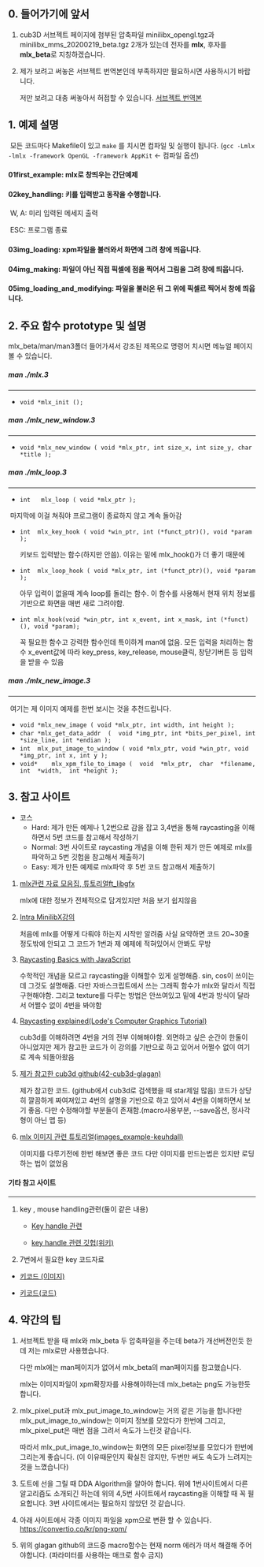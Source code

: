 ## 0. 들어가기에 앞서

 1. cub3D 서브젝트 페이지에 첨부된 압축파일 minilibx_opengl.tgz과 minilibx_mms_20200219_beta.tgz 
    2개가 있는데 전자를 **mlx**, 후자를 **mlx_beta**로 지칭하겠습니다.

 2. 제가 보려고 써놓은 서브젝트 번역본인데 부족하지만 필요하시면 사용하시기 바랍니다.

    저만 보려고 대충 써놓아서 허접할 수 있습니다.
    [서브젝트 번역본](subject_translated.md) 





## 1. 예제 설명

​	모든 코드마다 Makefile이 있고 `make` 를 치시면 컴파일 및 실행이 됩니다. 
​	(`gcc -Lmlx -lmlx -framework OpenGL -framework AppKit` <- 컴파일 옵션) 



#### 	01first_example: mlx로 창띄우는 간단예제

#### 	02key_handling: 키를 입력받고 동작을 수행합니다. 

​		W, A: 미리 입력된 메세지 출력

​		ESC: 프로그램 종료

#### 	03img_loading: xpm파일을 불러와서 화면에 그려 창에 띄웁니다.

#### 	04img_making: 파일이 아닌 직접 픽셀에 점을 찍어서 그림을 그려 창에 띄웁니다.

#### 	05img_loading_and_modifying: 파일을 불러온 뒤 그 위에 픽셀르 찍어서 창에 띄웁니다.



## 2. 주요 함수 prototype 및 설명 

mlx_beta/man/man3폴더 들어가셔서 강조된 제목으로 명령어 치시면 메뉴얼 페이지 볼 수 있습니다.



##### man ./mlx.3

---

- `void	*mlx_init ();` 



##### man ./mlx_new_window.3

---

- `void	*mlx_new_window ( void *mlx_ptr, int size_x, int size_y, char *title );`



##### man ./mlx_loop.3

---

-    `int	mlx_loop ( void *mlx_ptr );`


   ​		마지막에 이걸 쳐줘야 프로그램이 종료하지 않고 계속 돌아감

- `int	mlx_key_hook ( void *win_ptr, int (*funct_ptr)(), void *param );`

  키보드 입력받는 함수(하지만 안씀). 
  이유는 밑에 mlx_hook()가 더 좋기 때문에

- `int	mlx_loop_hook ( void *mlx_ptr, int (*funct_ptr)(), void *param );`

  아무 입력이 없을때 계속 loop를 돌리는 함수.
  이 함수를 사용해서 현재 위치 정보를 기반으로 화면을 매번 새로 그려야함.

- `int mlx_hook(void *win_ptr, int x_event, int x_mask, int (*funct)(), void *param);`

  꼭 필요한 함수고 강력한 함수인데 특이하게 man에 없음.
  모든 입력을 처리하는 함수 x_event값에 따라 key_press, key_release, mouse클릭, 창닫기버튼 등 입력을 받을 수 있음



##### man ./mlx_new_image.3

---

​	여기는 제 이미지 예제를 한번 보시는 것을 추천드립니다.

- `void	*mlx_new_image ( void *mlx_ptr, int width, int height );`
- `char	*mlx_get_data_addr  (  void *img_ptr, int *bits_per_pixel, int *size_line, int *endian );`
- `int	mlx_put_image_to_window ( void *mlx_ptr, void *win_ptr, void *img_ptr, int x, int y );`
- `void*	mlx_xpm_file_to_image (  void  *mlx_ptr,  char  *filename,  int  *width,  int *height );`
      





## 3. 참고 사이트



- 코스
  - Hard: 제가 만든 예제나 1,2번으로 감을 잡고 3,4번을 통해 raycasting을 이해하면서 5번 코드를 참고해서 작성하기
  - Normal: 3번 사이트로 raycasting 개념을 이해 한뒤 제가 만든 예제로 mlx를 파악하고  5번 깃헙을 참고해서 제출하기
  - Easy: 제가 만든 예제로 mlx파악 후 5번 코드 참고해서 제출하기



1. [mlx관련 자료 모음집, 튜토리얼ft_libgfx](https://github.com/qst0/ft_libgfx)

   mlx에 대한 정보가 전체적으로 담겨있지만 처음 보기 쉽지않음

2. [Intra MinilibX강의](https://elearning.intra.42.fr/notions/minilibx/subnotions)

   처음에 mlx를 어떻게 다뤄야 하는지 시작만 알려줌
   사실 요약하면 코드 20~30줄 정도밖에 안되고 그 코드가 1번과 제 예제에 적혀있어서 안봐도 무방

3. [Raycasting Basics with JavaScript](https://courses.pikuma.com/courses/take/raycasting/lessons/7503313-player-movement)

   수학적인 개념을 모르고 raycasting을 이해할수 있게 설명해줌.
   sin, cos이 쓰이는데 그것도 설명해줌.
   다만 자바스크립트에서 쓰는 그래픽 함수가 mlx와 달라서 직접 구현해야함.
   그리고 texture를 다루는 방법은 안쓰여있고 밑에 4번과 방식이 달라서 어쩔수 없이 4번을 봐야함

4. [Raycasting explained(Lode's Computer Graphics Tutorial)](https://lodev.org/cgtutor/raycasting.html)

   cub3d를 이해하려면 4번을 거의 전부 이해해야함.
   외면하고 싶은 순간이 한둘이 아니었지만 제가 참고한 코드가 이 강의를 기반으로 하고 있어서
   어쩔수 없이 여기로 계속 되돌아왔음

5. [제가 참고한 cub3d github(42-cub3d-glagan)](https://github.com/Glagan/42-cub3d)

   제가 참고한 코드. (github에서 cub3d로 검색했을 때 star제일 많음)
   코드가 상당히 깔끔하게 짜여져있고 4번의 설명을 기반으로 하고 있어서 4번을 이해하면서 보기 좋음.
   다만 수정해야할 부분들이 존재함.(macro사용부분, --save옵션, 정사각형이 아닌 맵 등)

6. [mlx 이미지 관련 튜토리얼(images_example-keuhdall)](https://github.com/keuhdall/images_example)

   이미지를 다루기전에 한번 해보면 좋은 코드
   다만 이미지를 만드는법은 있지만
   로딩하는 법이 없었음



#### 기타 참고 사이트

---

1. key , mouse handling관련(둘이 같은 내용)

   - [Key handle 관련](https://stackoverflow.com/c/42network/questions/164)

   - [key handle 관련 깃헙(위키)](https://github.com/VBrazhnik/FdF/wiki/How-to-handle-mouse-buttons-and-key-presses%3F)
2. 7번에서 필요한 key 코드자료
- [키코드 (이미지)](https://raw.githubusercontent.com/VBrazhnik/FdF/master/images/key_codes.png)
  
- [키코드(코드)](https://gist.github.com/jfortin42/68a1fcbf7738a1819eb4b2eef298f4f8)
  





## 4. 약간의 팁

1. 서브젝트 받을 때 mlx와 mlx_beta 두 압축파일을 주는데 beta가 개선버전인듯 한데 저는 mlx로만 사용했습니다.

   다만 mlx에는 man페이지가 없어서 mlx_beta의 man페이지를 참고했습니다.

   mlx는 이미지파일이 xpm확장자를 사용해야하는데 mlx_beta는 png도 가능한듯합니다.
   



2. mlx_pixel_put과 mlx_put_image_to_window는 거의 같은 기능을 합니다만
   mlx_put_image_to_window는 이미지 정보를 모았다가 한번에 그리고, mlx_pixel_put은 매번 점을 그려서 속도가 느린것 같습니다.

   따라서 mlx_put_image_to_window는 화면의 모든 pixel정보를 모았다가 한번에 그리는게 좋습니다.
   (이 이유때문인지 확실친 않지만, 두번만 써도 속도가 느려지는것을 느꼈습니다)



3. 도트에 선을 그릴 때 DDA Algorithm을 알아야 합니다. 
   위에 1번사이트에서 다른 알고리즘도 소개되긴 하는데 위의 4,5번 사이트에서 raycasting을 이해할 때 꼭 필요합니다.
   3번 사이트에서는 필요하지 않았던 것 같습니다.



4. 아래 사이트에서 각종 이미지 파일을 xpm으로 변환 할 수 있습니다.
   https://convertio.co/kr/png-xpm/



5. 위의 glagan github의 코드중 macro함수는 현재 norm 에러가 떠서 해결해 주어야합니다. (파라미터를 사용하는 매크로 함수 금지)